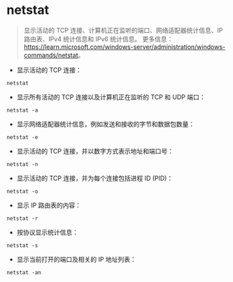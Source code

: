# netstat

> 显示活动的 TCP 连接、计算机正在监听的端口、网络适配器统计信息、IP 路由表、IPv4 统计信息和 IPv6 统计信息。
> 更多信息：<https://learn.microsoft.com/windows-server/administration/windows-commands/netstat>。

- 显示活动的 TCP 连接：

`netstat`

- 显示所有活动的 TCP 连接以及计算机正在监听的 TCP 和 UDP 端口：

`netstat -a`

- 显示网络适配器统计信息，例如发送和接收的字节和数据包数量：

`netstat -e`

- 显示活动的 TCP 连接，并以数字方式表示地址和端口号：

`netstat -n`

- 显示活动的 TCP 连接，并为每个连接包括进程 ID (PID)：

`netstat -o`

- 显示 IP 路由表的内容：

`netstat -r`

- 按协议显示统计信息：

`netstat -s`

- 显示当前打开的端口及相关的 IP 地址列表：

`netstat -an`